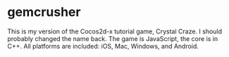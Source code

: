 # gemcrusher
This is my version of the Cocos2d-x tutorial game, Crystal Craze. I should probably changed the name back.
The game is JavaScript, the core is in C++. All platforms are included: iOS, Mac, Windows, and Android.

